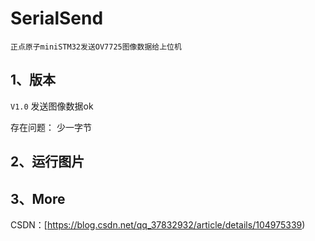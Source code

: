 # SerialSend

    正点原子miniSTM32发送OV7725图像数据给上位机

## 1、版本  

`V1.0`
发送图像数据ok

存在问题：
少一字节

## 2、运行图片


## 3、More
CSDN：[https://blog.csdn.net/qq_37832932/article/details/104975339)
